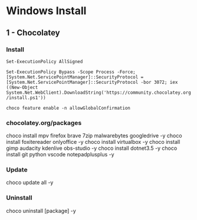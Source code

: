 # Windows Install

## 1 - Chocolatey

### Install

 `Set-ExecutionPolicy AllSigned`

`Set-ExecutionPolicy Bypass -Scope Process -Force; [System.Net.ServicePointManager]::SecurityProtocol = [System.Net.ServicePointManager]::SecurityProtocol -bor 3072; iex ((New-Object System.Net.WebClient).DownloadString('https://community.chocolatey.org/install.ps1'))`

`choco feature enable -n allowGlobalConfirmation`

### chocolatey.org/packages

choco install mpv firefox brave 7zip malwarebytes googledrive -y 
choco install foxitereader onlyoffice -y
choco install virtualbox -y
choco install gimp audacity kdenlive obs-studio -y 
choco install dotnet3.5 -y
choco install git python vscode notepadplusplus -y

### Update

choco update all -y

### Uninstall

choco uninstall [package] -y
